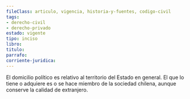 ```yaml
---
fileClass: articulo, vigencia, historia-y-fuentes, codigo-civil
tags:
- derecho-civil
- derecho-privado
estado: vigente
tipo: inciso
libro:
titulo:
parrafo:
corriente-juridica:
---
```

El domicilio político es relativo al territorio del Estado en general. El que lo tiene o adquiere es o se hace miembro de la sociedad chilena, aunque conserve la calidad de extranjero.
